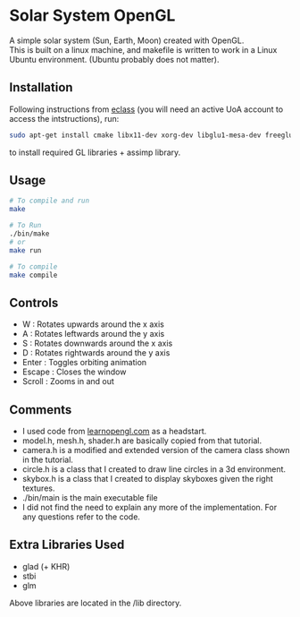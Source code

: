 # Solar System OpenGL

A simple solar system (Sun, Earth, Moon) created with OpenGL.  
This is built on a linux machine, and makefile is written to work in a Linux Ubuntu environment. (Ubuntu probably does not matter).

## Installation

Following instructions from [eclass](https://eclass.uoa.gr/modules/document/file.php/D35/OpenGL/%CE%95%CF%81%CE%B3%CE%B1%CF%83%CF%84%CE%AE%CF%81%CE%B9%CE%B1%202019/opengl33_ubuntu1804_installation.txt) (you will need an active UoA account to access the intstructions), run:

```sh
sudo apt-get install cmake libx11-dev xorg-dev libglu1-mesa-dev freeglut3-dev libglew1.5 libglew1.5-dev libglu1-mesa libglu1-mesa-dev libgl1-mesa-glx libgl1-mesa-dev libglfw3-dev libglfw3 libassimp-dev assimp-utils
```

to install required GL libraries + assimp library.

## Usage

```sh
# To compile and run
make

# To Run
./bin/make
# or
make run

# To compile
make compile
```

## Controls

* W : Rotates upwards around the x axis
* A : Rotates leftwards around the y axis
* S : Rotates downwards around the x axis
* D : Rotates rightwards around the y axis
* Enter : Toggles orbiting animation
* Escape : Closes the window
* Scroll : Zooms in and out

## Comments

* I used code from [learnopengl.com](learnopengl.com) as a headstart.
* model.h, mesh.h, shader.h are basically copied from that tutorial.
* camera.h is a modified and extended version of the camera class shown in the tutorial.
* circle.h is a class that I created to draw line circles in a 3d environment.
* skybox.h is a class that I created to display skyboxes given the right textures.
* ./bin/main is the main executable file
* I did not find the need to explain any more of the implementation. For any questions refer to the code.

## Extra Libraries Used

* glad (+ KHR)
* stbi
* glm

Above libraries are located in the /lib directory.
